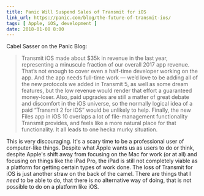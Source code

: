 ```yaml
---
title: Panic Will Suspend Sales of Transmit for iOS
link_url: https://panic.com/blog/the-future-of-transmit-ios/
tags: [ Apple, iOS, development ]
date: 2018-01-08 8:00
---
```

Cabel Sasser on the Panic Blog:

> Transmit iOS made about $35k in revenue in the last year, representing a minuscule fraction of our overall 2017 app revenue. That’s not enough to cover even a half-time developer working on the app. And the app needs full-time work — we’d love to be adding all of the new protocols we added in Transmit 5, as well as some dream features, but the low revenue would render that effort a guaranteed money-loser. Also, paid upgrades are still a matter of great debate and discomfort in the iOS universe, so the normally logical idea of a paid “Transmit 2 for iOS” would be unlikely to help. Finally, the new Files app in iOS 10 overlaps a lot of file-management functionality Transmit provides, and feels like a more natural place for that functionality. It all leads to one hecka murky situation.

This is very discouraging. It's a scary time to be a professional user of computer-like things. Despite what Apple wants us as users to do or think, despite Apple's shift away from focusing on the Mac for work (or at all) and focusing on things like the iPad Pro, the iPad is still not completely viable as a platform for getting certain types of work done. The loss of Transmit for iOS is just another straw on the back of the camel. There are things that I *need* to be able to do, that there is no alternative way of doing, that is not possible to do on a platform like iOS.